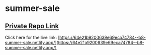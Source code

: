 # summer-sale

## [ Private Repo Link](https://classroom.github.com/a/uicCJkDQ)

Click here for the live link: [https://64e21b9200639e69eca74784--b8-summer-sale.netlify.app/](https://64e21b9200639e69eca74784--b8-summer-sale.netlify.app/)
